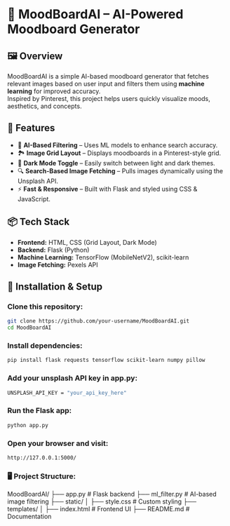 # 🌟 MoodBoardAI – AI-Powered Moodboard Generator

## 🖼️ Overview
MoodBoardAI is a simple AI-based moodboard generator that fetches relevant images based on user input and filters them using **machine learning** for improved accuracy.  
Inspired by Pinterest, this project helps users quickly visualize moods, aesthetics, and concepts.

## 🚀 Features
- 🎨 **AI-Based Filtering** – Uses ML models to enhance search accuracy.
- 🏞 **Image Grid Layout** – Displays moodboards in a Pinterest-style grid.
- 🌙 **Dark Mode Toggle** – Easily switch between light and dark themes.
- 🔍 **Search-Based Image Fetching** – Pulls images dynamically using the Unsplash API.
- ⚡ **Fast & Responsive** – Built with Flask and styled using CSS & JavaScript.

## 📦 Tech Stack
- **Frontend:** HTML, CSS (Grid Layout, Dark Mode)
- **Backend:** Flask (Python)
- **Machine Learning:** TensorFlow (MobileNetV2), scikit-learn
- **Image Fetching:** Pexels API

## 🔧 Installation & Setup

### Clone this repository:
```bash
git clone https://github.com/your-username/MoodBoardAI.git
cd MoodBoardAI
```

### Install dependencies:
````bash
pip install flask requests tensorflow scikit-learn numpy pillow
````

### Add your unsplash API key in app.py:
````bash
UNSPLASH_API_KEY = "your_api_key_here"
````

### Run the Flask app:
````bash
python app.py
````

### Open your browser and visit:
````bash
http://127.0.0.1:5000/
````

### 🖥️ Project Structure:

MoodBoardAI/
├── app.py              # Flask backend
├── ml_filter.py        # AI-based image filtering
├── static/
│   ├── style.css       # Custom styling
├── templates/
│   ├── index.html      # Frontend UI
├── README.md           # Documentation



